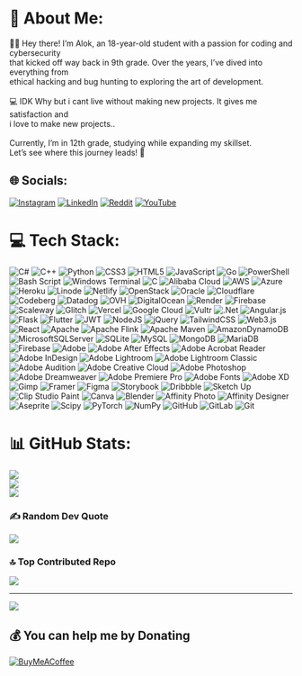 # 💫 About Me:
👨‍💻 Hey there! I’m Alok, an 18-year-old student with a passion for coding and cybersecurity <br>that kicked off way back in 9th grade. Over the years, I’ve dived into everything from<br> ethical hacking and bug hunting to exploring the art of development.<br><br>💻 IDK Why but i cant live without making new projects. It gives me satisfaction and<br>i love to make new projects..<br><br>Currently, I’m in 12th grade, studying while expanding my skillset. <br>Let’s see where this journey leads! 🚀


## 🌐 Socials:
[![Instagram](https://img.shields.io/badge/Instagram-%23E4405F.svg?logo=Instagram&logoColor=white)](https://instagram.com/StraightBleed) [![LinkedIn](https://img.shields.io/badge/LinkedIn-%230077B5.svg?logo=linkedin&logoColor=white)](https://linkedin.com/in/StraightBleed) [![Reddit](https://img.shields.io/badge/Reddit-%23FF4500.svg?logo=Reddit&logoColor=white)](https://reddit.com/user/StraightBleed) [![YouTube](https://img.shields.io/badge/YouTube-%23FF0000.svg?logo=YouTube&logoColor=white)](https://youtube.com/@StraightBleed) 

# 💻 Tech Stack:
![C#](https://img.shields.io/badge/c%23-%23239120.svg?style=flat-square&logo=csharp&logoColor=white) ![C++](https://img.shields.io/badge/c++-%2300599C.svg?style=flat-square&logo=c%2B%2B&logoColor=white) ![Python](https://img.shields.io/badge/python-3670A0?style=flat-square&logo=python&logoColor=ffdd54) ![CSS3](https://img.shields.io/badge/css3-%231572B6.svg?style=flat-square&logo=css3&logoColor=white) ![HTML5](https://img.shields.io/badge/html5-%23E34F26.svg?style=flat-square&logo=html5&logoColor=white) ![JavaScript](https://img.shields.io/badge/javascript-%23323330.svg?style=flat-square&logo=javascript&logoColor=%23F7DF1E) ![Go](https://img.shields.io/badge/go-%2300ADD8.svg?style=flat-square&logo=go&logoColor=white) ![PowerShell](https://img.shields.io/badge/PowerShell-%235391FE.svg?style=flat-square&logo=powershell&logoColor=white) ![Bash Script](https://img.shields.io/badge/bash_script-%23121011.svg?style=flat-square&logo=gnu-bash&logoColor=white) ![Windows Terminal](https://img.shields.io/badge/Windows%20Terminal-%234D4D4D.svg?style=flat-square&logo=windows-terminal&logoColor=white) ![C](https://img.shields.io/badge/c-%2300599C.svg?style=flat-square&logo=c&logoColor=white) ![Alibaba Cloud](https://img.shields.io/badge/AlibabaCloud-%23FF6701.svg?style=flat-square&logo=alibabacloud&logoColor=white) ![AWS](https://img.shields.io/badge/AWS-%23FF9900.svg?style=flat-square&logo=amazon-aws&logoColor=white) ![Azure](https://img.shields.io/badge/azure-%230072C6.svg?style=flat-square&logo=microsoftazure&logoColor=white) ![Heroku](https://img.shields.io/badge/heroku-%23430098.svg?style=flat-square&logo=heroku&logoColor=white) ![Linode](https://img.shields.io/badge/linode-00A95C?style=flat-square&logo=linode&logoColor=white) ![Netlify](https://img.shields.io/badge/netlify-%23000000.svg?style=flat-square&logo=netlify&logoColor=#00C7B7) ![OpenStack](https://img.shields.io/badge/Openstack-%23f01742.svg?style=flat-square&logo=openstack&logoColor=white) ![Oracle](https://img.shields.io/badge/Oracle-F80000?style=flat-square&logo=oracle&logoColor=white) ![Cloudflare](https://img.shields.io/badge/Cloudflare-F38020?style=flat-square&logo=Cloudflare&logoColor=white) ![Codeberg](https://img.shields.io/badge/Codeberg-2185D0?style=flat-square&logo=Codeberg&logoColor=white) ![Datadog](https://img.shields.io/badge/datadog-%23632CA6.svg?style=flat-square&logo=datadog&logoColor=white) ![OVH](https://img.shields.io/badge/ovh-%23123F6D.svg?style=flat-square&logo=ovh&logoColor=#123F6D) ![DigitalOcean](https://img.shields.io/badge/DigitalOcean-%230167ff.svg?style=flat-square&logo=digitalOcean&logoColor=white) ![Render](https://img.shields.io/badge/Render-%46E3B7.svg?style=flat-square&logo=render&logoColor=white) ![Firebase](https://img.shields.io/badge/firebase-%23039BE5.svg?style=flat-square&logo=firebase) ![Scaleway](https://img.shields.io/badge/SCALEWAY-%234f0599.svg?style=flat-square&logo=scaleway&logoColor=white) ![Glitch](https://img.shields.io/badge/glitch-%233333FF.svg?style=flat-square&logo=glitch&logoColor=white) ![Vercel](https://img.shields.io/badge/vercel-%23000000.svg?style=flat-square&logo=vercel&logoColor=white) ![Google Cloud](https://img.shields.io/badge/GoogleCloud-%234285F4.svg?style=flat-square&logo=google-cloud&logoColor=white) ![Vultr](https://img.shields.io/badge/Vultr-007BFC.svg?style=flat-square&logo=vultr) ![.Net](https://img.shields.io/badge/.NET-5C2D91?style=flat-square&logo=.net&logoColor=white) ![Angular.js](https://img.shields.io/badge/angular.js-%23E23237.svg?style=flat-square&logo=angularjs&logoColor=white) ![Flask](https://img.shields.io/badge/flask-%23000.svg?style=flat-square&logo=flask&logoColor=white) ![Flutter](https://img.shields.io/badge/Flutter-%2302569B.svg?style=flat-square&logo=Flutter&logoColor=white) ![JWT](https://img.shields.io/badge/JWT-black?style=flat-square&logo=JSON%20web%20tokens) ![NodeJS](https://img.shields.io/badge/node.js-6DA55F?style=flat-square&logo=node.js&logoColor=white) ![jQuery](https://img.shields.io/badge/jquery-%230769AD.svg?style=flat-square&logo=jquery&logoColor=white) ![TailwindCSS](https://img.shields.io/badge/tailwindcss-%2338B2AC.svg?style=flat-square&logo=tailwind-css&logoColor=white) ![Web3.js](https://img.shields.io/badge/web3.js-F16822?style=flat-square&logo=web3.js&logoColor=white) ![React](https://img.shields.io/badge/react-%2320232a.svg?style=flat-square&logo=react&logoColor=%2361DAFB) ![Apache](https://img.shields.io/badge/apache-%23D42029.svg?style=flat-square&logo=apache&logoColor=white) ![Apache Flink](https://img.shields.io/badge/Apache%20Flink-E6526F?style=flat-square&logo=Apache%20Flink&logoColor=white) ![Apache Maven](https://img.shields.io/badge/Apache%20Maven-C71A36?style=flat-square&logo=Apache%20Maven&logoColor=white) ![AmazonDynamoDB](https://img.shields.io/badge/Amazon%20DynamoDB-4053D6?style=flat-square&logo=Amazon%20DynamoDB&logoColor=white) ![MicrosoftSQLServer](https://img.shields.io/badge/Microsoft%20SQL%20Server-CC2927?style=flat-square&logo=microsoft%20sql%20server&logoColor=white) ![SQLite](https://img.shields.io/badge/sqlite-%2307405e.svg?style=flat-square&logo=sqlite&logoColor=white) ![MySQL](https://img.shields.io/badge/mysql-4479A1.svg?style=flat-square&logo=mysql&logoColor=white) ![MongoDB](https://img.shields.io/badge/MongoDB-%234ea94b.svg?style=flat-square&logo=mongodb&logoColor=white) ![MariaDB](https://img.shields.io/badge/MariaDB-003545?style=flat-square&logo=mariadb&logoColor=white) ![Firebase](https://img.shields.io/badge/firebase-a08021?style=flat-square&logo=firebase&logoColor=ffcd34) ![Adobe](https://img.shields.io/badge/adobe-%23FF0000.svg?style=flat-square&logo=adobe&logoColor=white) ![Adobe After Effects](https://img.shields.io/badge/Adobe%20After%20Effects-9999FF.svg?style=flat-square&logo=Adobe%20After%20Effects&logoColor=white) ![Adobe Acrobat Reader](https://img.shields.io/badge/Adobe%20Acrobat%20Reader-EC1C24.svg?style=flat-square&logo=Adobe%20Acrobat%20Reader&logoColor=white) ![Adobe InDesign](https://img.shields.io/badge/Adobe%20InDesign-49021F?style=flat-square&logo=adobeindesign&logoColor=FF3366) ![Adobe Lightroom](https://img.shields.io/badge/Adobe%20Lightroom-31A8FF.svg?style=flat-square&logo=Adobe%20Lightroom&logoColor=white) ![Adobe Lightroom Classic](https://img.shields.io/badge/Adobe%20Lightroom%20Classic-31A8FF.svg?style=flat-square&logo=Adobe%20Lightroom%20Classic&logoColor=white) ![Adobe Audition](https://img.shields.io/badge/Adobe%20Audition-9999FF.svg?style=flat-square&logo=Adobe%20Audition&logoColor=white) ![Adobe Creative Cloud](https://img.shields.io/badge/Adobe%20Creative%20Cloud-DA1F26.svg?style=flat-square&logo=Adobe%20Creative%20Cloud&logoColor=white) ![Adobe Photoshop](https://img.shields.io/badge/adobe%20photoshop-%2331A8FF.svg?style=flat-square&logo=adobe%20photoshop&logoColor=white) ![Adobe Dreamweaver](https://img.shields.io/badge/Adobe%20Dreamweaver-FF61F6.svg?style=flat-square&logo=Adobe%20Dreamweaver&logoColor=white) ![Adobe Premiere Pro](https://img.shields.io/badge/Adobe%20Premiere%20Pro-9999FF.svg?style=flat-square&logo=Adobe%20Premiere%20Pro&logoColor=white) ![Adobe Fonts](https://img.shields.io/badge/Adobe%20Fonts-000B1D.svg?style=flat-square&logo=Adobe%20Fonts&logoColor=white) ![Adobe XD](https://img.shields.io/badge/Adobe%20XD-470137?style=flat-square&logo=Adobe%20XD&logoColor=#FF61F6) ![Gimp](https://img.shields.io/badge/Gimp-657D8B?style=flat-square&logo=gimp&logoColor=FFFFFF) ![Framer](https://img.shields.io/badge/Framer-black?style=flat-square&logo=framer&logoColor=blue) ![Figma](https://img.shields.io/badge/figma-%23F24E1E.svg?style=flat-square&logo=figma&logoColor=white) ![Storybook](https://img.shields.io/badge/-Storybook-FF4785?style=flat-square&logo=storybook&logoColor=white) ![Dribbble](https://img.shields.io/badge/Dribbble-EA4C89?style=flat-square&logo=dribbble&logoColor=white) ![Sketch Up](https://img.shields.io/badge/SketchUp-005F9E?style=flat-square&logo=sketchup&logoColor=white) ![Clip Studio Paint](https://img.shields.io/badge/ClipStudioPaint-%23CFD3D3.svg?style=flat-square&logo=ClipStudioPaint&logoColor=white) ![Canva](https://img.shields.io/badge/Canva-%2300C4CC.svg?style=flat-square&logo=Canva&logoColor=white) ![Blender](https://img.shields.io/badge/blender-%23F5792A.svg?style=flat-square&logo=blender&logoColor=white) ![Affinity Photo](https://img.shields.io/badge/affinityphoto-%237E4DD2.svg?style=flat-square&logo=affinity-photo&logoColor=white) ![Affinity Designer](https://img.shields.io/badge/affinity%20desginer-%231B72BE.svg?style=flat-square&logo=affinity-designer&logoColor=white) ![Aseprite](https://img.shields.io/badge/Aseprite-FFFFFF?style=flat-square&logo=Aseprite&logoColor=#7D929E) ![Scipy](https://img.shields.io/badge/SciPy-%230C55A5.svg?style=flat-square&logo=scipy&logoColor=%white) ![PyTorch](https://img.shields.io/badge/PyTorch-%23EE4C2C.svg?style=flat-square&logo=PyTorch&logoColor=white) ![NumPy](https://img.shields.io/badge/numpy-%23013243.svg?style=flat-square&logo=numpy&logoColor=white) ![GitHub](https://img.shields.io/badge/github-%23121011.svg?style=flat-square&logo=github&logoColor=white) ![GitLab](https://img.shields.io/badge/gitlab-%23181717.svg?style=flat-square&logo=gitlab&logoColor=white) ![Git](https://img.shields.io/badge/git-%23F05033.svg?style=flat-square&logo=git&logoColor=white)
# 📊 GitHub Stats:
![](https://github-readme-stats.vercel.app/api?username=StraightBleed&theme=dark&hide_border=false&include_all_commits=false&count_private=false)<br/>
![](https://github-readme-streak-stats.herokuapp.com/?user=StraightBleed&theme=dark&hide_border=false)<br/>
![](https://github-readme-stats.vercel.app/api/top-langs/?username=StraightBleed&theme=dark&hide_border=false&include_all_commits=false&count_private=false&layout=compact)

### ✍️ Random Dev Quote
![](https://quotes-github-readme.vercel.app/api?type=horizontal&theme=radical)

### 🔝 Top Contributed Repo
![](https://github-contributor-stats.vercel.app/api?username=StraightBleed&limit=5&theme=dark&combine_all_yearly_contributions=true)

---
[![](https://visitcount.itsvg.in/api?id=StraightBleed&icon=2&color=1)](https://visitcount.itsvg.in)

  ## 💰 You can help me by Donating
  [![BuyMeACoffee](https://img.shields.io/badge/Buy%20Me%20a%20Coffee-ffdd00?style=for-the-badge&logo=buy-me-a-coffee&logoColor=black)](https://buymeacoffee.com/StraightBleed) 

  
<!-- Proudly created with GPRM ( https://gprm.itsvg.in ) -->
